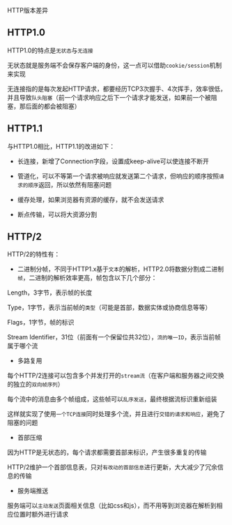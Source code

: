 HTTP版本差异

## HTTP1.0

HTTP1.0的特点是`无状态`与`无连接`

无状态就是服务端不会保存客户端的身份，这一点可以借助`cookie/session`机制来实现

无连接指的是每次发起HTTP请求，都要经历TCP3次握手、4次挥手，效率很低，并且导致`队头阻塞`（前一个请求响应之后下一个请求才能发送，如果前一个被阻塞，那后面的都会被阻塞）

## HTTP1.1

与HTTP1.0相比，HTTP1.1的改进如下：

- 长连接，新增了Connection字段，设置成keep-alive可以使连接不断开

- 管道化，可以不等第一个请求被响应就发送第二个请求，但响应的顺序按照`请求的顺序`返回，所以依然有阻塞问题

- 缓存处理，如果浏览器有资源的缓存，就不会发送请求

- 断点传输，可以将大资源分割

## HTTP/2

HTTP/2的特性有：

- 二进制分帧，不同于HTTP1.x基于`文本`的解析，HTTP2.0将数据分割成二进制`帧`，二进制的解析效率更高，帧包含以下几个部分：

Length，3字节，表示帧的长度

Type，1字节，表示当前帧的`类型`（可能是首部，数据实体或协商信息等等）

Flags，1字节，帧的标识

Stream Identifier，31位（前面有一个保留位共32位），`流的唯一ID`，表示当前帧属于哪个流

- 多路复用

每个HTTP/2连接可以包含多个并发打开的`stream流`（在客户端和服务器之间交换的独立的`双向帧序列`）

每个流中的消息由多个帧组成，这些帧可以`乱序发送`，最终根据流标识重新组装

这样就实现了使用`一个TCP连接`同时处理多个流，并且进行`交错的请求和响应`，避免了阻塞的问题

- 首部压缩

因为HTTP是无状态的，每个请求都需要首部来标识，产生很多重复的传输

HTTP/2维护一个首部信息表，只对`有改动的首部信息`进行更新，大大减少了冗余信息的传输

- 服务端推送

服务端可以`主动发送`页面相关信息（比如css和js），而不用等到浏览器在解析到相应位置时额外进行请求